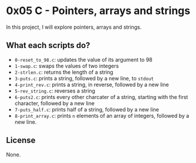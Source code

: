 # 0x05 C - Pointers, arrays and strings

In this project, I will explore pointers, arrays and strings.

## What each scripts do?

* `0-reset_to_98.c`: updates the value of its argument to 98
* `1-swap.c`: swaps the values of two integers
* `2-strlen.c`: returns the length of a string
* `3-puts.c`: prints a string, followed by a new line, to `stdout`
* `4-print_rev.c`: prints a string, in reverse, followed by a new line
* `5-rev_string.c`: reverses a string
* `6-puts2.c`: prints every other charcater of a string, starting with the first character,  followed by a new line
* `7-puts_half.c`: prints half of a string,  followed by a new line
* `8-print_array.c`: prints `n` elements of an array of integers, followed by a new line.

## License

None.
